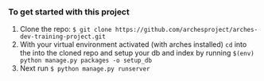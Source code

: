 ### To get started with this project

1. Clone the repo: `$ git clone https://github.com/archesproject/arches-dev-training-project.git`
2. With your virtual environment activated (with arches installed) `cd` into the into the cloned repo and setup your db and index by running `$(env) python manage.py packages -o setup_db`
3. Next run `$ python manage.py runserver`

